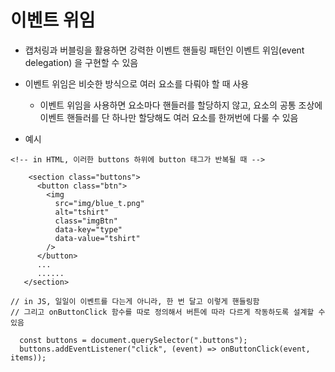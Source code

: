 # 이벤트 위임
* 캡처링과 버블링을 활용하면 강력한 이벤트 핸들링 패턴인 이벤트 위임(event delegation) 을 구현할 수 있음
* 이벤트 위임은 비슷한 방식으로 여러 요소를 다뤄야 할 때 사용
  * 이벤트 위임을 사용하면 요소마다 핸들러를 할당하지 않고, 요소의 공통 조상에 이벤트 핸들러를 단 하나만 할당해도 여러 요소를 한꺼번에 다룰 수 있음

* 예시
```
<!-- in HTML, 이러한 buttons 하위에 button 태그가 반복될 때 -->

    <section class="buttons">
      <button class="btn">
        <img
          src="img/blue_t.png"
          alt="tshirt"
          class="imgBtn"
          data-key="type"
          data-value="tshirt"
        />
      </button>
      ...
      ......
   </section>
```
```
// in JS, 일일이 이벤트를 다는게 아니라, 한 번 달고 이렇게 핸들링함
// 그리고 onButtonClick 함수를 따로 정의해서 버튼에 따라 다르게 작동하도록 설계할 수 있음

  const buttons = document.querySelector(".buttons");
  buttons.addEventListener("click", (event) => onButtonClick(event, items));
```
